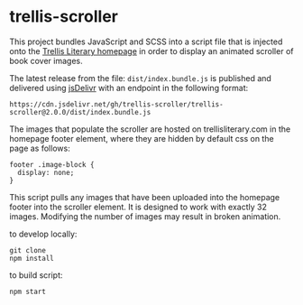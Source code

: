 # trellis-scroller

This project bundles JavaScript and SCSS into a script file that is injected onto the [Trellis Literary homepage](https://trellisliterary.com) in order to display an animated scroller of book cover images.

The latest release from the file: `dist/index.bundle.js` is published and delivered using [jsDelivr](https://www.jsdelivr.com/) with an endpoint in the following format:
```
https://cdn.jsdelivr.net/gh/trellis-scroller/trellis-scroller@2.0.0/dist/index.bundle.js
```

The images that populate the scroller are hosted on trellisliterary.com in the homepage footer element, where they are hidden by default css on the page as follows:
```
footer .image-block {
  display: none;
}
```

This script pulls any images that have been uploaded into the homepage footer into the scroller element. It is designed to work with exactly 32 images. Modifying the number of images may result in broken animation.

to develop locally:
```
git clone
npm install
```

to build script:
```
npm start
```
